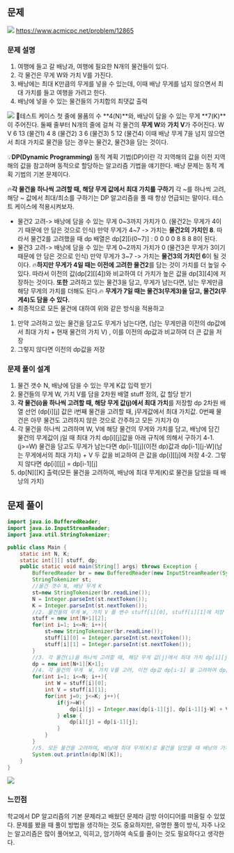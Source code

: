 ## 문제
![](https://velog.velcdn.com/images/keumsiun0503/post/1db51b4a-d636-442b-9882-a34531c08104/image.png)
https://www.acmicpc.net/problem/12865
### 문제 설명
>
1. 여행에 들고 갈 배낭과, 여행에 필요한 N개의 물건들이 있다.
2. 각 물건은 무게 W와 가치 V를 가진다.
3. 배낭에는 최대 K만큼의 무게를 넣을 수 있는데, 이때 배낭 무게를 넘지 않으면서 최대 가치를 들고 여행을 가려고 한다.
4. 배낭에 넣을 수 있는 물건들의 가치합의 최댓값 출력

![](https://velog.velcdn.com/images/keumsiun0503/post/1ac7035e-7b63-4d8a-9f93-6bc4df25ab29/image.png)
📖테스트 케이스
첫 줄에 물품의 수 **4(N)**와, 배낭이 담을 수 있는 무게 **7(K)**이 주어진다.
둘째 줄부터 N개의 줄에 걸쳐 각 물건의 **무게 W**와 **가치 V**가 주어진다.
W V
6 13 (물건1)
4 8	 (물건2)
3 6  (물건3)
5 12 (물건4)
이때 배낭 무게 7을 넘지 않으면서 최대 가치로 물건을 담는 경우는
물건2, 물건3을 담는 것이다.

💡**DP(Dynamic Programming)**
동적 계획 기법(DP)이란 각 지역해의 값을 이전 지역해의 값을 참고하며
동적으로 할당하는 알고리즘 기법을 얘기한다.
배낭 문제는 동적 계획 기법의 기본 문제이다.

🔥**각 물건을 하나씩 고려할 때, 해당 무게 값에서 최대 가치를 구하기**
각 ~를 하나씩 고려, 해당 ~ 값에서 최대/최소를 구하기는 DP 알고리즘을 풀 때 항상 언급되는 말이다.
테스트 케이스에 적용시켜보자.
- 물건2 고려-> 배낭에 담을 수 있는 무게 0~3까지 가치가 0.
(물건2는 무게가 4이기 때문에 안 담은 것으로 인식)
만약 무게가 4~7 -> 가치는 **물건2의 가치인 8**. 따라서 물건2를 고려했을 때 dp 배열은
dp[2][i(0~7)] : 0 0 0 0 8 8 8 8이 된다.
- 물건3 고려-> 배낭에 담을 수 있는 무게 0~2까지 가치가 0
(물건3은 무게가 3이기 때문에 안 담은 것으로 인식)
만약 무게가 3~7 -> 가치는 **물건3의 가치인 6**이 될 것이다.
🔥**하지만 무게가 4일 때는 이전에 고려한 물건2**를 담는 것이 가치를 더 높일 수 있다. 
따라서 이전의 값(dp[2][[4])와 비교하여 더 가치가 높은 값을 dp[3][4]에 저장하는 것이다.
**또한** 고려하고 있는 물건3을 담고, 무게가 남는다면, 남는 무게만큼 해당 무게의 가치를 더해도 된다.🔥 **무게가 7일 때는 물건3(무게3)을 담고, 물건2(무게4)도 담을 수 있다.**
- 최종적으로 모든 물건에 대하여 위와 같은 방식을 적용하고
1. 만약 고려하고 있는 물건을 담고도 무게가 남는다면, 
(남는 무게만큼 이전의 dp값에서 최대 가치 + 현재 물건의 가치 V) , 이를 이전의 dp값과 비교하여 더 큰 값을 저장
2. 그렇지 않다면 이전의 dp값을 저장

### 문제 풀이 설계
>
1. 물건 갯수 N, 배낭에 담을 수 있는 무게 K값 입력 받기
2. 물건들의 무게 W, 가치 V를 담을 2차원 배열 stuff 정의, 값 할당 받기
3. **각 물건(i)을 하나씩 고려할 때, 해당 무게 값(j)에서 최대 가치**를 저장할 dp 2차원 배열 선언 (dp[i][j] 값은 i번째 물건을 고려할 때, j무게값에서 최대 가치값. 0번째 물건은 아무 물건도 고려하지 않은 것으로 간주하고 모든 가치가 0)
4. 각 물건을 하나씩 고려하며 W, V에 해당 물건의 무게와 가치를 담고, 배낭에 담긴 물건의 무게값이 j일 때 최대 가치 dp[i][j]값을 아래 규칙에 의해서 구하기
4-1. (j>=W) 물건을 담고도 무게가 남는다면 
dp[i-1][j](이전 dp)값과 
dp[i-1][j-W](남는 무게에서의 최대 가치) + V 
두 값을 비교하여 큰 값을 dp[i][[j]에 저장
4-2. 그렇지 않다면
dp[i][[j] = dp[i-1][j]
5. dp[N][[K] 출력(모든 물건을 고려하여, 배낭에 최대 무게(K)로 물건을 담았을 때 배낭의 가치)

## 문제 풀이
```java
import java.io.BufferedReader;
import java.io.InputStreamReader;
import java.util.StringTokenizer;

public class Main {
    static int N, K;
    static int[][] stuff, dp;
    public static void main(String[] args) throws Exception {
        BufferedReader br = new BufferedReader(new InputStreamReader(System.in));
        StringTokenizer st;
        //물건 갯수 N, 배낭 무게 K
        st=new StringTokenizer(br.readLine());
        N = Integer.parseInt(st.nextToken());
        K = Integer.parseInt(st.nextToken());
        //2. 물건들의 무게 W, 가치 V 를 변수 stuff[i][0], stuff[i][1]에 저장
        stuff = new int[N+1][2];
        for(int i=1; i<=N; i++){
            st=new StringTokenizer(br.readLine());
            stuff[i][0] = Integer.parseInt(st.nextToken());
            stuff[i][1] = Integer.parseInt(st.nextToken());
        }
        //3. 각 물건(i)을 하나씩 고려할 때, 해당 무게 값(j)에서 최대 가치 dp[i][j]
        dp = new int[N+1][K+1];
        //4. 각 물건의 무게  W, 가치 V를 고려, 이전 dp값 dp[i-1] 을 고려하여 dp[i][j]값 저장하기
        for(int i=1; i<=N; i++){
            int W = stuff[i][0];
            int V = stuff[i][1];
            for(int j=0; j<=K; j++){
                if(j>=W){
                    dp[i][j] = Integer.max(dp[i-1][j], dp[i-1][j-W] + V);
                } else {
                    dp[i][j] = dp[i-1][j];
                }
            }
        }
        //5. 모든 물건을 고려하여, 배낭에 최대 무게(K)로 물건을 담았을 때 배낭의 가치
        System.out.println(dp[N][K]);
    }
}
```
![](https://velog.velcdn.com/images/keumsiun0503/post/5291d375-7681-4b4e-a0a6-d5ddb9d1b6d6/image.png)

### 느낀점
>
학교에서 DP 알고리즘의 기본 문제라고 배웠던 문제라 금방 아이디어를 떠올릴 수 있었다. 문제를 봤을 때 풀이 방법을 생각하는 것도 중요하지만, 유명한 풀이 방식, 자주 나오는 알고리즘은 많이 풀어보고, 익히고, 암기하여 속도를 줄이는 것도 필요하다고 생각한다.